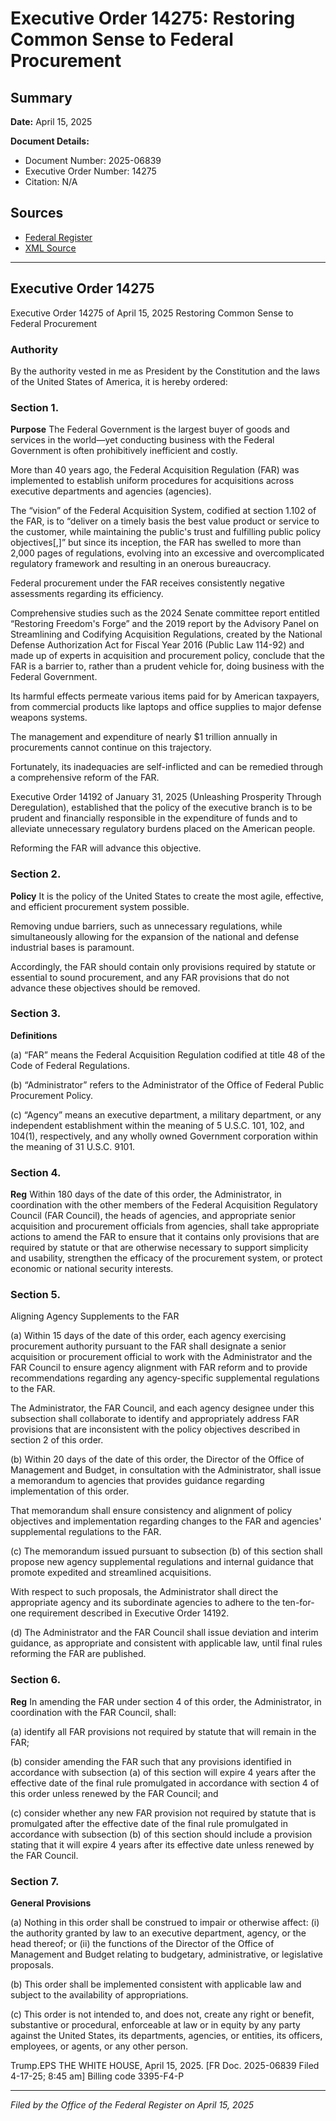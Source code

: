 # Executive Order 14275: Restoring Common Sense to Federal Procurement

## Summary

**Date:** April 15, 2025

**Document Details:**
- Document Number: 2025-06839
- Executive Order Number: 14275
- Citation: N/A

## Sources
- [Federal Register](https://www.federalregister.gov/documents/2025/04/18/2025-06839/restoring-common-sense-to-federal-procurement)
- [XML Source](https://www.federalregister.gov/documents/full_text/xml/2025/04/18/2025-06839.xml)

---

## Executive Order 14275

Executive Order 14275 of April 15, 2025
Restoring Common Sense to Federal Procurement
### Authority

By the authority vested in me as President by the Constitution and the laws of the United States of America, it is hereby ordered: 
### Section 1.

**Purpose**
 The Federal Government is the largest buyer of goods and services in the world—yet conducting business with the Federal Government is often prohibitively inefficient and costly.

More than 40 years ago, the Federal Acquisition Regulation (FAR) was implemented to establish uniform procedures for acquisitions across executive departments and agencies (agencies).

The “vision” of the Federal Acquisition System, codified at section 1.102 of the FAR, is to “deliver on a timely basis the best value product or service to the customer, while maintaining the public's trust and fulfilling public policy objectives[,]” but since its inception, the FAR has swelled to more than 2,000 pages of regulations, evolving into an excessive and overcomplicated regulatory framework and resulting in an onerous bureaucracy.

Federal procurement under the FAR receives consistently negative assessments regarding its efficiency.

Comprehensive studies such as the 2024 Senate committee report entitled “Restoring Freedom's Forge” and the 2019 report by the Advisory Panel on Streamlining and Codifying Acquisition Regulations, created by the National Defense Authorization Act for Fiscal Year 2016 (Public Law 114-92) and made up of experts in acquisition and procurement policy, conclude that the FAR is a barrier to, rather than a prudent vehicle for, doing business with the Federal Government.

Its harmful effects permeate various items paid for by American taxpayers, from commercial products like laptops and office supplies to major defense weapons systems.

The management and expenditure of nearly $1 trillion annually in procurements cannot continue on this trajectory.

Fortunately, its inadequacies are self-inflicted and can be remedied through a comprehensive reform of the FAR.

Executive Order 14192 of January 31, 2025 (Unleashing Prosperity Through Deregulation), established that the policy of the executive branch is to be prudent and financially responsible in the expenditure of funds and to alleviate unnecessary regulatory burdens placed on the American people.

Reforming the FAR will advance this objective. 
### Section 2.

**Policy**
 It is the policy of the United States to create the most agile, effective, and efficient procurement system possible.

Removing undue barriers, such as unnecessary regulations, while simultaneously allowing for the expansion of the national and defense industrial bases is paramount.

Accordingly, the FAR should contain only provisions required by statute or essential to sound procurement, and any FAR provisions that do not advance these objectives should be removed. 
### Section 3.

**Definitions**

(a) “FAR” means the Federal Acquisition Regulation codified at title 48 of the Code of Federal Regulations. 

(b) “Administrator” refers to the Administrator of the Office of Federal Public Procurement Policy.

(c) “Agency” means an executive department, a military department, or any independent establishment within the meaning of 5 U.S.C. 101, 102, and 104(1), respectively, and any wholly owned Government corporation within the meaning of 31 U.S.C. 9101.
### Section 4.

**Reg**
 Within 180 days of the date of this order, the Administrator, in coordination with the other members of the Federal Acquisition Regulatory Council (FAR Council), the heads of agencies, and appropriate senior acquisition and procurement officials from agencies, shall take appropriate actions to amend the FAR to ensure that it contains only provisions that are required by statute or that are otherwise necessary to support simplicity and usability, strengthen the efficacy of the procurement system, or protect economic or national security interests. 
### Section 5.

Aligning Agency Supplements to the FAR

(a) Within 15 days of the date of this order, each agency exercising procurement authority pursuant to the FAR shall designate a senior acquisition or procurement official to work with the Administrator and the FAR Council to ensure agency alignment with FAR reform and to provide recommendations regarding any agency-specific supplemental regulations to the FAR.

The Administrator, the FAR Council, and each agency designee under this subsection shall collaborate to identify and appropriately address FAR provisions that are inconsistent with the policy objectives described in section 2 of this order. 

(b) Within 20 days of the date of this order, the Director of the Office of Management and Budget, in consultation with the Administrator, shall issue a memorandum to agencies that provides guidance regarding implementation of this order.

That memorandum shall ensure consistency and alignment of policy objectives and implementation regarding changes to the FAR and agencies' supplemental regulations to the FAR. 

(c) The memorandum issued pursuant to subsection (b) of this section shall propose new agency supplemental regulations and internal guidance that promote expedited and streamlined acquisitions.

With respect to such proposals, the Administrator shall direct the appropriate agency and its subordinate agencies to adhere to the ten-for-one requirement described in Executive Order 14192. 

(d) The Administrator and the FAR Council shall issue deviation and interim guidance, as appropriate and consistent with applicable law, until final rules reforming the FAR are published. 
### Section 6.

**Reg**
 In amending the FAR under section 4 of this order, the Administrator, in coordination with the FAR Council, shall:

(a) identify all FAR provisions not required by statute that will remain in the FAR; 

(b) consider amending the FAR such that any provisions identified in accordance with subsection (a) of this section will expire 4 years after the effective date of the final rule promulgated in accordance with section 4 of this order unless renewed by the FAR Council; and

(c) consider whether any new FAR provision not required by statute that is promulgated after the effective date of the final rule promulgated in accordance with subsection (b) of this section should include a provision stating that it will expire 4 years after its effective date unless renewed by the FAR Council.
### Section 7.

**General Provisions**

(a) Nothing in this order shall be construed to impair or otherwise affect:
    (i) the authority granted by law to an executive department, agency, or the head thereof; or
    (ii) the functions of the Director of the Office of Management and Budget relating to budgetary, administrative, or legislative proposals.

(b) This order shall be implemented consistent with applicable law and subject to the availability of appropriations.

(c) This order is not intended to, and does not, create any right or benefit, substantive or procedural, enforceable at law or in equity by any party 
against the United States, its departments, agencies, or entities, its officers, employees, or agents, or any other person.

Trump.EPS
THE WHITE HOUSE,
April 15, 2025.
[FR Doc. 2025-06839 
Filed 4-17-25; 8:45 am] 
Billing code 3395-F4-P

---

*Filed by the Office of the Federal Register on April 15, 2025*
